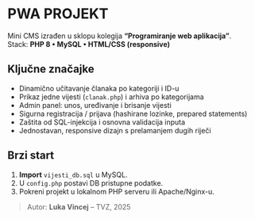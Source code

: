 # PWA PROJEKT

Mini CMS izrađen u sklopu kolegija **“Programiranje web aplikacija”**.  
Stack: **PHP 8 • MySQL • HTML/CSS (responsive)**  

## Ključne značajke
- Dinamično učitavanje članaka po kategoriji i ID-u  
- Prikaz jedne vijesti (`clanak.php`) i arhiva po kategorijama  
- Admin panel: unos, uređivanje i brisanje vijesti  
- Sigurna registracija / prijava (hashirane lozinke, prepared statements)  
- Zaštita od SQL-injekcija i osnovna validacija inputa  
- Jednostavan, responsive dizajn s prelamanjem dugih riječi  

## Brzi start
1. **Import** `vijesti_db.sql` u MySQL.  
2. U `config.php` postavi DB pristupne podatke.  
3. Pokreni projekt u lokalnom PHP serveru ili Apache/Nginx-u.  

> Autor: **Luka Vincej** – TVZ, 2025
